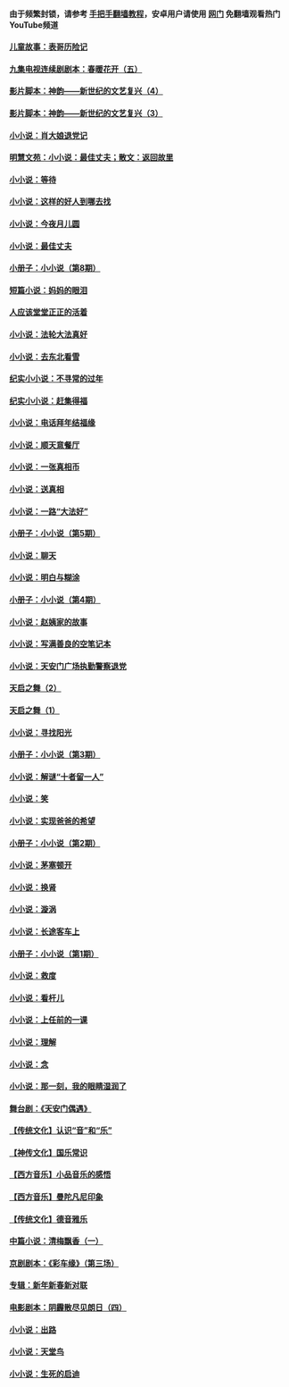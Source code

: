 #### 由于频繁封锁，请参考 [手把手翻墙教程](https://github.com/gfw-breaker/guides/wiki/)，安卓用户请使用 [网门](https://github.com/gfw-breaker/nogfw/blob/master/dl.md?t=06161301) 免翻墙观看热门YouTube频道 

#### [儿童故事：表哥历险记](../pages/328/383535.md?t=06161301) 

#### [九集电视连续剧剧本：春暖花开（五）](../pages/328/275919.md?t=06161301) 

#### [影片脚本：神韵——新世纪的文艺复兴（4）](../pages/328/266089.md?t=06161301) 

#### [影片脚本：神韵——新世纪的文艺复兴（3）](../pages/328/266087.md?t=06161301) 

#### [小小说：肖大娘退党记](../pages/328/239807.md?t=06161301) 

#### [明慧文苑：小小说：最佳丈夫；散文：返回故里](../pages/328/3439.md?t=06161301) 

#### [小小说：等待](../pages/328/223927.md?t=06161301) 

#### [小小说：这样的好人到哪去找](../pages/328/209396.md?t=06161301) 

#### [小小说：今夜月儿圆](../pages/328/193588.md?t=06161301) 

#### [小小说：最佳丈夫](../pages/328/190938.md?t=06161301) 

#### [小册子：小小说（第8期）](../pages/328/188202.md?t=06161301) 

#### [短篇小说：妈妈的眼泪](../pages/328/187712.md?t=06161301) 

#### [人应该堂堂正正的活着](../pages/328/182430.md?t=06161301) 

#### [小小说：法轮大法真好](../pages/328/174669.md?t=06161301) 

#### [小小说：去东北看雪](../pages/328/173882.md?t=06161301) 

#### [纪实小小说：不寻常的过年](../pages/328/173187.md?t=06161301) 

#### [纪实小小说：赶集得福](../pages/328/172652.md?t=06161301) 

#### [小小说：电话拜年结福缘](../pages/328/172533.md?t=06161301) 

#### [小小说：顺天意餐厅](../pages/328/170182.md?t=06161301) 

#### [小小说：一张真相币](../pages/328/169410.md?t=06161301) 

#### [小小说：送真相](../pages/328/166713.md?t=06161301) 

#### [小小说：一路“大法好”](../pages/328/162016.md?t=06161301) 

#### [小册子：小小说（第5期）](../pages/328/161131.md?t=06161301) 

#### [小小说：聊天](../pages/328/159640.md?t=06161301) 

#### [小小说：明白与糊涂](../pages/328/158101.md?t=06161301) 

#### [小册子：小小说（第4期）](../pages/328/158006.md?t=06161301) 

#### [小小说：赵姨家的故事](../pages/328/157843.md?t=06161301) 

#### [小小说：写满善良的空笔记本](../pages/328/157382.md?t=06161301) 

#### [小小说：天安门广场执勤警察退党](../pages/328/156982.md?t=06161301) 

#### [天启之舞（2）](../pages/328/153440.md?t=06161301) 

#### [天启之舞（1）](../pages/328/153439.md?t=06161301) 

#### [小小说：寻找阳光](../pages/328/153065.md?t=06161301) 

#### [小册子：小小说（第3期）](../pages/328/151715.md?t=06161301) 

#### [小小说：解谜“十者留一人”](../pages/328/148967.md?t=06161301) 

#### [小小说：笑](../pages/328/148905.md?t=06161301) 

#### [小小说：实现爸爸的希望](../pages/328/148096.md?t=06161301) 

#### [小册子：小小说（第2期）](../pages/328/147214.md?t=06161301) 

#### [小小说：茅塞顿开](../pages/328/147030.md?t=06161301) 

#### [小小说：换肾](../pages/328/146770.md?t=06161301) 

#### [小小说：漩涡](../pages/328/146683.md?t=06161301) 

#### [小小说：长途客车上](../pages/328/145076.md?t=06161301) 

#### [小册子：小小说（第1期）](../pages/328/143963.md?t=06161301) 

#### [小小说：救度](../pages/328/143927.md?t=06161301) 

#### [小小说：看杆儿](../pages/328/142137.md?t=06161301) 

#### [小小说：上任前的一课](../pages/328/140808.md?t=06161301) 

#### [小小说：理解](../pages/328/140476.md?t=06161301) 

#### [小小说：念](../pages/328/139513.md?t=06161301) 

#### [小小说：那一刻，我的眼睛湿润了](../pages/328/138476.md?t=06161301) 

#### [舞台剧：《天安门偶遇》](../pages/328/117155.md?t=06161301) 

#### [【传统文化】认识“音”和“乐”](../pages/328/108667.md?t=06161301) 

#### [【神传文化】国乐常识](../pages/328/104225.md?t=06161301) 

#### [【西方音乐】小品音乐的感悟](../pages/328/102924.md?t=06161301) 

#### [【西方音乐】曼陀凡尼印象](../pages/328/102922.md?t=06161301) 

#### [【传统文化】德音雅乐](../pages/328/102923.md?t=06161301) 

#### [中篇小说：清梅飘香（一）](../pages/328/101058.md?t=06161301) 

#### [京剧剧本：《彩车缘》（第三场）](../pages/328/96434.md?t=06161301) 

#### [专辑：新年新春新对联](../pages/328/94991.md?t=06161301) 

#### [电影剧本：阴霾散尽见朗日（四）](../pages/328/87081.md?t=06161301) 

#### [小小说：出路](../pages/328/84848.md?t=06161301) 

#### [小小说：天堂鸟](../pages/328/83084.md?t=06161301) 

#### [小小说：生死的启迪](../pages/328/70977.md?t=06161301) 

